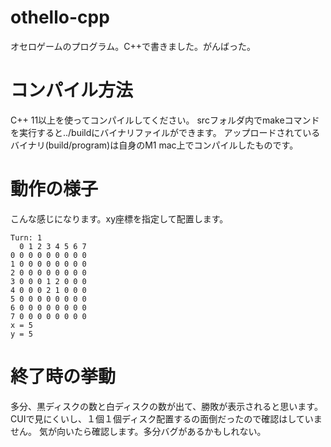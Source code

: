 # othello-cpp
オセロゲームのプログラム。C++で書きました。がんばった。

# コンパイル方法
C++ 11以上を使ってコンパイルしてください。
srcフォルダ内でmakeコマンドを実行すると../buildにバイナリファイルができます。
アップロードされているバイナリ(build/program)は自身のM1 mac上でコンパイルしたものです。

# 動作の様子
こんな感じになります。xy座標を指定して配置します。

```
Turn: 1
  0 1 2 3 4 5 6 7
0 0 0 0 0 0 0 0 0 
1 0 0 0 0 0 0 0 0 
2 0 0 0 0 0 0 0 0 
3 0 0 0 1 2 0 0 0 
4 0 0 0 2 1 0 0 0 
5 0 0 0 0 0 0 0 0 
6 0 0 0 0 0 0 0 0 
7 0 0 0 0 0 0 0 0 
x = 5
y = 5
```

# 終了時の挙動
多分、黒ディスクの数と白ディスクの数が出て、勝敗が表示されると思います。
CUIで見にくいし、１個１個ディスク配置するの面倒だったので確認はしていません。
気が向いたら確認します。多分バグがあるかもしれない。